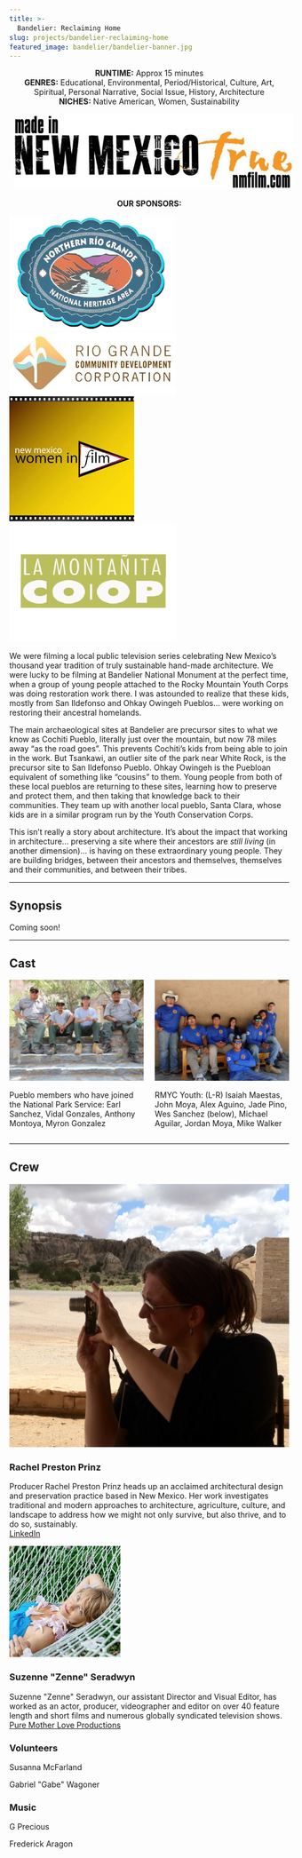 ```yaml
---
title: >-
  Bandelier: Reclaiming Home
slug: projects/bandelier-reclaiming-home
featured_image: bandelier/bandelier-banner.jpg
---
```


<p style="text-align: center;">
  <strong>RUNTIME:</strong> Approx 15 minutes<br>
  <strong>GENRES:</strong> Educational, Environmental, Period/Historical, Culture, Art, Spiritual, Personal Narrative, Social Issue, History, Architecture<br>
  <strong>NICHES:</strong> Native American, Women, Sustainability
</p>

<div class="laurel-collection">
  <span class="image fit" style="padding: 0.5rem; max-width: 300px;"><img src="/images/logos/nmtrue.jpg" alt="NM True Film"></span>
</div>

<!-- Placeholder for YouTube Video
<div class="videoWrapper" style="margin-bottom: 2rem;">
  <iframe width="560" height="315" src="https://www.youtube.com/embed/f9gkoxn1Zng" frameborder="0" allow="autoplay; encrypted-media" allowfullscreen></iframe>
</div>
-->

<p style="text-align: center; text-transform: uppercase;"><strong>Our Sponsors:</strong></p>

<div class="logo-collection">
  <span class="image fit sponsors-logo"><img src="/images/logos/NRGNHA.jpg" alt="Northern Rio Grande National Heritage Area"></span>
  <span class="image fit sponsors-logo"><img src="/images/logos/RGCDC.jpg" alt="Rio Grande Community Development Corporation"></span>
  <span class="image fit sponsors-logo"><img src="/images/logos/nmwif.jpg" alt="New Mexico Women in Film"></span>
  <span class="image fit sponsors-logo"><img src="/images/logos/la-montanita-coop.jpg" alt="La Montañita Co-Op"></span>
</div>

We were filming a local public television series celebrating New Mexico’s thousand year tradition of truly sustainable hand-made architecture. We were lucky to be filming at Bandelier National Monument at the perfect time, when a group of young people attached to the Rocky Mountain Youth Corps was doing restoration work there. I was astounded to realize that these kids, mostly from San Ildefonso and Ohkay Owingeh Pueblos… were working on restoring their ancestral homelands.

The main archaeological sites at Bandelier are precursor sites to what we know as Cochiti Pueblo, literally just over the mountain, but now 78 miles away “as the road goes”. This prevents Cochiti’s kids from being able to join in the work. But Tsankawi, an outlier site of the park near White Rock, is the precursor site to San Ildefonso Pueblo. Ohkay Owingeh is the Puebloan equivalent of something like “cousins” to them. Young people from both of these local pueblos are returning to these sites, learning how to preserve and protect them, and then taking that knowledge back to their communities. They team up with another local pueblo, Santa Clara, whose kids are in a similar program run by the Youth Conservation Corps.

This isn’t really a story about architecture. It’s about the impact that working in architecture... preserving a site where their ancestors are *still living* (in another dimension)...  is having on these extraordinary young people. They are building bridges, between their ancestors and themselves, themselves and their communities, and between their tribes.

<hr class="major" />

## Synopsis

Coming soon!

<hr class="major" />

## Cast

<div style="display: flex; flex-direction: row; justify-content: space-between;">
  <div style="width: 48%">
    <span class="image fit">
      <img src="/images/bandelier/pueblo-nps_earl-vidal-anthony-myron.jpg" alt="Crew photo 1">
    </span>
    <p class="caption">Pueblo members who have joined the National Park Service: Earl Sanchez, Vidal Gonzales, Anthony Montoya, Myron Gonzalez</p>
  </div>
  <div style="width: 48%">
    <span class="image fit">
      <img src="/images/bandelier/rmyc-youth.jpg" alt="Crew photo 2">
    </span>
    <p class="caption">RMYC Youth: (L-R) Isaiah Maestas, John Moya, Alex Aguino, Jade Pino, Wes Sanchez (below), Michael Aguilar, Jordan Moya, Mike Walker</p>
  </div>
</div>

<hr class="major" />

## Crew

<section class="crew-block">
  <div class="crew-member">
    <span class="image left crew"><img src="/images/emergence/acoma.jpg" alt="Rachel at Acoma"></span>
    <div>
      <h3>Rachel Preston Prinz</h3>
      <p>Producer Rachel Preston Prinz heads up an acclaimed architectural design and preservation practice based in New Mexico. Her work investigates traditional and modern approaches to architecture, agriculture, culture, and landscape to address how we might not only survive, but also thrive, and to do so, sustainably.<br><a href="https://www.linkedin.com/in/rachelprestonprinz">LinkedIn</a></p>
    </div>
  </div>
  <div class="crew-member">
    <span class="image left crew"><img src="/images/misc/zenne-headshot.jpg" alt="Zenne" style="max-width: 200px;"></span>
    <div>
      <h3>Suzenne "Zenne" Seradwyn</h3>
      <p>Suzenne "Zenne" Seradwyn, our assistant Director and Visual Editor, has worked as an actor, producer, videographer and editor on over 40 feature length and short films and numerous globally syndicated television shows.<br><a href="http://www.puremotherlove.com">Pure Mother Love Productions</a></p>
    </div>
  </div>
  <div>
    <h3>Volunteers</h3>
    <p>Susanna McFarland</p>
    <p>Gabriel "Gabe" Wagoner</p>
    <h3>Music</h3>
    <p>G Precious</p>
    <p>Frederick Aragon</p>
  </div>
</section>
